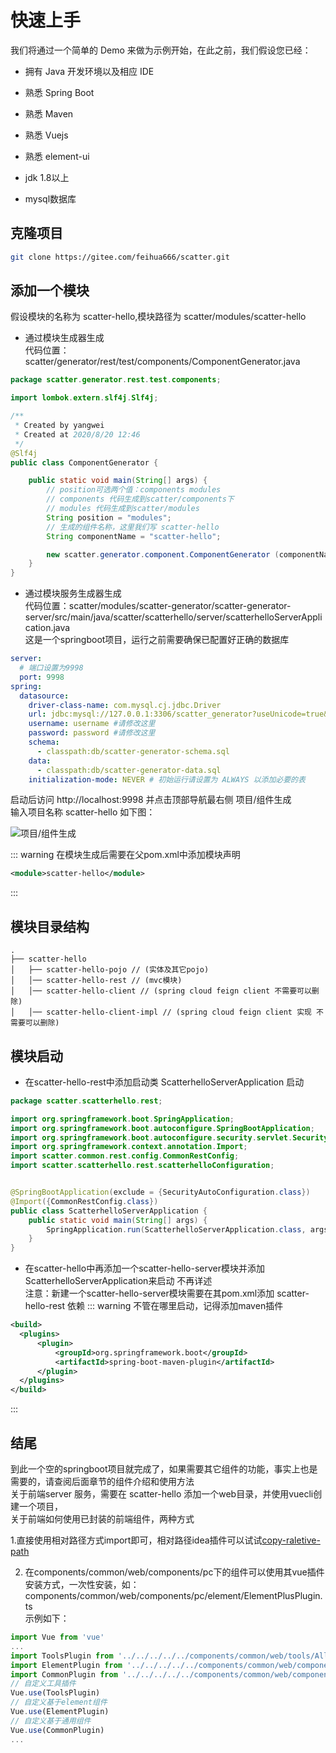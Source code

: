 # 快速上手

我们将通过一个简单的 Demo 来做为示例开始，在此之前，我们假设您已经：  


+ 拥有 Java 开发环境以及相应 IDE
+ 熟悉 Spring Boot
+ 熟悉 Maven
+ 熟悉 Vuejs
+ 熟悉 element-ui

+ jdk 1.8以上
+ mysql数据库

## 克隆项目

``` bash
git clone https://gitee.com/feihua666/scatter.git
```

## 添加一个模块
假设模块的名称为 scatter-hello,模块路径为 scatter/modules/scatter-hello

+ 通过模块生成器生成  
代码位置：scatter/generator/rest/test/components/ComponentGenerator.java  

``` java
package scatter.generator.rest.test.components;

import lombok.extern.slf4j.Slf4j;

/**
 * Created by yangwei
 * Created at 2020/8/20 12:46
 */
@Slf4j
public class ComponentGenerator {

    public static void main(String[] args) {
        // position可选两个值：components modules
        // components 代码生成到scatter/components下
        // modules 代码生成到scatter/modules
        String position = "modules";
        // 生成的组件名称，这里我们写 scatter-hello
        String componentName = "scatter-hello";

        new scatter.generator.component.ComponentGenerator (componentName,position).generate();
    }
}

```

+ 通过模块服务生成器生成  
  代码位置：scatter/modules/scatter-generator/scatter-generator-server/src/main/java/scatter/scatterhello/server/scatterhelloServerApplication.java  
  这是一个springboot项目，运行之前需要确保已配置好正确的数据库  

``` yml
server:
  # 端口设置为9998
  port: 9998
spring:
  datasource:
    driver-class-name: com.mysql.cj.jdbc.Driver
    url: jdbc:mysql://127.0.0.1:3306/scatter_generator?useUnicode=true&characterEncoding=UTF-8&allowMultiQueries=true&serverTimezone=GMT%2B8
    username: username #请修改这里
    password: password #请修改这里
    schema:
      - classpath:db/scatter-generator-schema.sql
    data:
      - classpath:db/scatter-generator-data.sql
    initialization-mode: NEVER # 初始运行请设置为 ALWAYS 以添加必要的表
```
启动后访问 http://localhost:9998 并点击顶部导航最右侧 项目/组件生成  
输入项目名称 scatter-hello 如下图：

![项目/组件生成](/guide/quick/component-generator.png)


::: warning
在模块生成后需要在父pom.xml中添加模块声明  
``` xml
<module>scatter-hello</module>
```
:::

## 模块目录结构
```
.
├── scatter-hello
│   ├── scatter-hello-pojo // (实体及其它pojo)
│   │── scatter-hello-rest // (mvc模块)
│   │── scatter-hello-client // (spring cloud feign client 不需要可以删除)
│   │── scatter-hello-client-impl // (spring cloud feign client 实现 不需要可以删除)
```

## 模块启动

+ 在scatter-hello-rest中添加启动类 ScatterhelloServerApplication 启动 

``` java
package scatter.scatterhello.rest;

import org.springframework.boot.SpringApplication;
import org.springframework.boot.autoconfigure.SpringBootApplication;
import org.springframework.boot.autoconfigure.security.servlet.SecurityAutoConfiguration;
import org.springframework.context.annotation.Import;
import scatter.common.rest.config.CommonRestConfig;
import scatter.scatterhello.rest.scatterhelloConfiguration;


@SpringBootApplication(exclude = {SecurityAutoConfiguration.class})
@Import({CommonRestConfig.class})
public class ScatterhelloServerApplication {
    public static void main(String[] args) {
        SpringApplication.run(ScatterhelloServerApplication.class, args);
    }
}

```

+ 在scatter-hello中再添加一个scatter-hello-server模块并添加ScatterhelloServerApplication来启动 不再详述  
注意：新建一个scatter-hello-server模块需要在其pom.xml添加 scatter-hello-rest 依赖
::: warning
不管在哪里启动，记得添加maven插件
``` xml
<build>
  <plugins>
      <plugin>
          <groupId>org.springframework.boot</groupId>
          <artifactId>spring-boot-maven-plugin</artifactId>
      </plugin>
  </plugins>
</build>
```
:::

## 结尾
到此一个空的springboot项目就完成了，如果需要其它组件的功能，事实上也是需要的，请查阅后面章节的组件介绍和使用方法  
关于前端server 服务，需要在 scatter-hello 添加一个web目录，并使用vuecli创建一个项目，  
关于前端如何使用已封装的前端组件，两种方式  

1.直接使用相对路径方式import即可，相对路径idea插件可以试试[copy-raletive-path](https://gitee.com/feihua666/copy-relative-path)  
  
2. 在components/common/web/components/pc下的组件可以使用其vue插件安装方式，一次性安装，如：components/common/web/components/pc/element/ElementPlusPlugin.ts  
示例如下：
``` javascript
import Vue from 'vue'
...
import ToolsPlugin from '../../../../../components/common/web/tools/AllToolsPlugin'
import ElementPlugin from '../../../../../components/common/web/components/pc/element/ElementPlusPlugin'
import CommonPlugin from '../../../../../components/common/web/components/pc/common/CommonPlugin'
// 自定义工具插件
Vue.use(ToolsPlugin)
// 自定义基于element组件
Vue.use(ElementPlugin)
// 自定义基于通用组件
Vue.use(CommonPlugin)
...
```